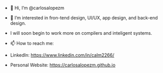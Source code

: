 - 👋 Hi, I’m @carlosalopezm
- 👀 I’m interested in fron-tend design, UI/UX, app design, and back-end design. 
- I will soon begin to work more on compilers and inteligent systems.

- 📫 How to reach me:
- LinkedIn: https://www.linkedin.com/in/calm2266/
- Personal Website: https://carlosalopezm.github.io
